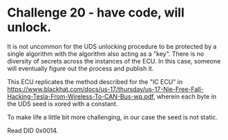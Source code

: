 # Challenge 20 - have code, will unlock.

It is not uncommon for the UDS unlocking procedure to be protected by a single algorithm with the algorithm also acting as a "key".  There is no
diversity of secrets across the instances of the ECU.  In this case, someone will eventually figure out the process and publish it.

This ECU replicates the method described for the "IC ECU" in https://www.blackhat.com/docs/us-17/thursday/us-17-Nie-Free-Fall-Hacking-Tesla-From-Wireless-To-CAN-Bus-wp.pdf, wherein each byte in the UDS seed is xored with a constant.  

To make life a little bit more challenging, in our case the seed is not static.

Read DID 0x0014.